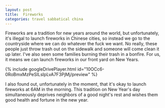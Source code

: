 ```yaml
---
layout: post
title:  Fireworks
categories: travel sabbatical china
---
```


Fireworks are a tradition for new years around the world, but unfortunately, it's illegal to launch fireworks in Chinese cities, so instead we go to the countryside where we can do whatever the fuck we want. No really, these people just throw trash out on the sidewalk and someone will come clean it up later. I've also seen some families burning their trash in a bonfire. For us, it means we can launch fireworks in our front yard on New Years.

{% include googleDrivePlayer.html id="10OCc6-0RoBmxMzPeSILsIpLvA7F3PjMj/preview" %}

I also found out, unfortunately in the moment, that it's okay to launch fireworks at 6AM in the morning. This tradition on New Year's day simultaneously deprives neighbors of a good night's rest and wishes them good health and fortune in the new year.